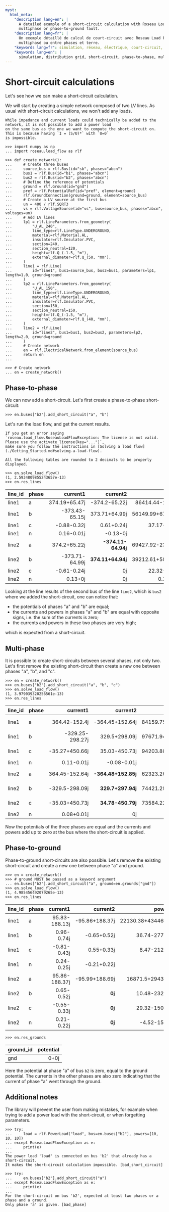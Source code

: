 ```yaml
---
myst:
  html_meta:
    "description lang=en": |
      A detailed example of a short-circuit calculation with Roseau Load Flow. Easily simulate a phase-to-phase,
      multiphase or phase-to-ground fault.
    "description lang=fr": |
      Un exemple détaillé de calcul de court-circuit avec Roseau Load Flow. Simulez aisément un défaut entre phases,
      multiphasé ou entre phases et terre.
    "keywords lang=fr": simulation, réseau, électrique, court-circuit, entre phases, multiphase, phase-terre
    "keywords lang=en": |
      simulation, distribution grid, short-circuit, phase-to-phase, multiphase, phase-to-ground, calculation
---
```


# Short-circuit calculations

Let's see how we can make a short-circuit calculation.

We will start by creating a simple network composed of two LV lines. As usual with short-circuit calculations, we
won't add any loads.

```{note}
While impedance and current loads could technically be added to the network, it is not possible to add a power load
on the same bus as the one we want to compute the short-circuit on. This is because having `I = (S/U)*` with `U=0`
is impossible.
```

```pycon
>>> import numpy as np
... import roseau.load_flow as rlf

>>> def create_network():
...     # Create three buses
...     source_bus = rlf.Bus(id="sb", phases="abcn")
...     bus1 = rlf.Bus(id="b1", phases="abcn")
...     bus2 = rlf.Bus(id="b2", phases="abcn")
...     # Define the reference of potentials
...     ground = rlf.Ground(id="gnd")
...     pref = rlf.PotentialRef(id="pref", element=ground)
...     rlf.GroundConnection(ground=ground, element=source_bus)
...     # Create a LV source at the first bus
...     un = 400 / rlf.SQRT3
...     vs = rlf.VoltageSource(id="vs", bus=source_bus, phases="abcn", voltages=un)
...     # Add LV lines
...     lp1 = rlf.LineParameters.from_geometry(
...         "U_AL_240",
...         line_type=rlf.LineType.UNDERGROUND,
...         material=rlf.Material.AL,
...         insulator=rlf.Insulator.PVC,
...         section=240,
...         section_neutral=120,
...         height=rlf.Q_(-1.5, "m"),
...         external_diameter=rlf.Q_(50, "mm"),
...     )
...     line1 = rlf.Line(
...         id="line1", bus1=source_bus, bus2=bus1, parameters=lp1, length=1.0, ground=ground
...     )
...     lp2 = rlf.LineParameters.from_geometry(
...         "U_AL_150",
...         line_type=rlf.LineType.UNDERGROUND,
...         material=rlf.Material.AL,
...         insulator=rlf.Insulator.PVC,
...         section=150,
...         section_neutral=150,
...         height=rlf.Q_(-1.5, "m"),
...         external_diameter=rlf.Q_(40, "mm"),
...     )
...     line2 = rlf.Line(
...         id="line2", bus1=bus1, bus2=bus2, parameters=lp2, length=2.0, ground=ground
...     )
...     # Create network
...     en = rlf.ElectricalNetwork.from_element(source_bus)
...     return en
...

>>> # Create network
... en = create_network()
```

## Phase-to-phase

We can now add a short-circuit. Let's first create a phase-to-phase short-circuit:

```pycon
>>> en.buses["b2"].add_short_circuit("a", "b")
```

Let's run the load flow, and get the current results.

```{note}
If you get an error saying
`roseau.load_flow.RoseauLoadFlowException: The license is not valid. Please use the activate_license(key="...")`,
make sure you follow the instructions in [Solving a load flow](./Getting_Started.md#solving-a-load-flow).
```

```{note}
All the following tables are rounded to 2 decimals to be properly displayed.
```

```pycon
>>> en.solve_load_flow()
(1, 2.5934809855243657e-13)
>>> en.res_lines
```

| line_id | phase |       current1 |           current2 |             power1 |                  power2 |      potential1 |        potential2 |      series_losses | series_current | max_current | violated |
| :------ | :---- | -------------: | -----------------: | -----------------: | ----------------------: | --------------: | ----------------: | -----------------: | -------------: | ----------: | :------- |
| line1   | a     |  374.19+65.47j |      -374.2-65.22j |  86414.44-15119.6j |     -69427.92+23726.69j |       230.94+0j |     190.79-30.15j |  16992.62+8659.77j |   374.2+65.33j |         nan | \<NA\>   |
| line1   | b     | -373.43-65.15j |      373.71+64.99j | 56149.99+67164.05j |     -39212.61-58608.72j |    -115.47-200j |    -75.38-169.94j |  16933.63+8622.68j | -373.58-65.05j |         nan | \<NA\>   |
| line1   | c     |    -0.88-0.32j |         0.61+0.24j |      37.17-214.38j |          -22.32+155.56j |    -115.47+200j |   -116.82+208.22j |         1.32+6.55j |    -0.75-0.28j |         nan | \<NA\>   |
| line1   | n     |     0.16-0.01j |           -0.13-0j |                 0j |             -0.17+1.03j |              0j |        1.38-8.15j |        -0.24+1.15j |     0.14-0.01j |         nan | \<NA\>   |
| line2   | a     |   374.2+65.22j | **-374.11-64.94j** | 69427.92-23726.69j | **-15076.23+41188.79j** |   190.79-30.15j | **57.67-100.09j** | 54358.19+17519.35j |   374.2+64.98j |         nan | \<NA\>   |
| line2   | b     | -373.71-64.99j |  **374.11+64.94j** | 39212.61+58608.72j |  **15076.23-41188.79j** |  -75.38-169.94j | **57.67-100.09j** |  54284.8+17490.99j | -373.95-64.86j |         nan | \<NA\>   |
| line2   | c     |    -0.61-0.24j |                 0j |      22.32-155.56j |                   -0-0j | -116.82+208.22j |   -119.55+224.61j |         1.44+5.44j |    -0.31-0.14j |         nan | \<NA\>   |
| line2   | n     |        0.13+0j |                 0j |         0.17-1.03j |                     -0j |      1.38-8.15j |       4.18-24.45j |         0.16+1.12j |     0.06+0.02j |         nan | \<NA\>   |

Looking at the line results of the second bus of the line `line2`, which is `bus2` where we added the short-circuit,
one can notice that:

- the potentials of phases "a" and "b" are equal;
- the currents and powers in phases "a" and "b" are equal with opposite signs, i.e. the sum of the currents is zero;
- the currents and powers in these two phases are very high;

which is expected from a short-circuit.

## Multi-phase

It is possible to create short-circuits between several phases, not only two. Let's first remove the existing
short-circuit then create a new one between phases "a", "b", and "c".

```pycon
>>> en = create_network()
>>> en.buses["b2"].add_short_circuit("a", "b", "c")
>>> en.solve_load_flow()
(1, 3.979039320256561e-13)
>>> en.res_lines
```

| line_id | phase |        current1 |            current2 |             power1 |                power2 |     potential1 |      potential2 |      series_losses |  series_current | max_current | violated |
| :------ | :---- | --------------: | ------------------: | -----------------: | --------------------: | -------------: | --------------: | -----------------: | --------------: | ----------: | -------: |
| line1   | a     |   364.42-152.4j |     -364.45+152.64j | 84159.75+35195.32j |   -62323.26-24107.78j |      230.94+0j |    169.06-4.66j | 21841.76+11136.22j |  364.44-152.54j |         nan |   \<NA\> |
| line1   | b     | -329.25-298.27j |       329.5+298.09j | 97671.94+31407.98j |   -74421.29-19633.88j |   -115.47-200j |  -94.56-145.13j | 23247.19+11837.86j | -329.39-298.17j |         nan |   \<NA\> |
| line1   | c     |  -35.27+450.66j |       35.03-450.73j | 94203.88+44984.19j |   -73584.22-31005.25j |   -115.47+200j |  -80.99+156.96j | 20608.18+14029.15j |   -35.13+450.7j |         nan |   \<NA\> |
| line1   | n     |      0.11-0.01j |         -0.08-0.01j |                 0j |            -0.5+0.64j |             0j |      6.47-7.18j |        -0.62+0.71j |          0.1+0j |         nan |   \<NA\> |
| line2   | a     |  364.45-152.64j | **-364.48+152.85j** | 62323.26+24107.78j |   **3461.67-1626.3j** |   169.06-4.66j | **-6.49+7.18j** | 65790.08+22519.24j |  364.47-152.86j |         nan |   \<NA\> |
| line2   | b     |  -329.5-298.09j |   **329.7+297.94j** | 74421.29+19633.88j |     **1.41+4300.23j** | -94.56-145.13j | **-6.49+7.18j** | 74420.66+23978.08j | -329.71-297.95j |         nan |   \<NA\> |
| line2   | c     |  -35.03+450.73j |   **34.78-450.79j** | 73584.22+31005.25j | **-3463.08-2673.93j** | -80.99+156.96j | **-6.49+7.18j** | 70110.99+28372.86j |  -34.79+450.78j |         nan |   \<NA\> |
| line2   | n     |      0.08+0.01j |                  0j |          0.5-0.64j |                 -0-0j |     6.47-7.18j |    19.44-21.56j |        -0.05+0.77j |      0.03+0.02j |         nan |   \<NA\> |

Now the potentials of the three phases are equal and the currents and powers add up to zero at the bus where the
short-circuit is applied.

## Phase-to-ground

Phase-to-ground short-circuits are also possible. Let's remove the existing short-circuit and create a new one
between phase "a" and ground.

```pycon
>>> en = create_network()
>>> # ground MUST be passed as a keyword argument
... en.buses["b2"].add_short_circuit("a", ground=en.grounds["gnd"])
>>> en.solve_load_flow()
(1, 4.985456492079265e-13)
>>> en.res_lines
```

| line_id | phase |      current1 |       current2 |             power1 |            power2 |      potential1 |      potential2 |     series_losses | series_current | max_current | violated |
| :------ | :---- | ------------: | -------------: | -----------------: | ----------------: | --------------: | --------------: | ----------------: | -------------: | ----------: | -------: |
| line1   | a     | 95.83-188.13j | -95.86+188.37j | 22130.38+43446.19j | -16871.5-29433.8j |       230.94-0j |    160.32-7.98j | 5265.84+14061.06j |  95.84-188.26j |         nan |   \<NA\> |
| line1   | b     |    0.96-0.74j |    -0.65+0.52j |      36.74-277.43j |    -10.48+232.63j |    -115.47-200j | -163.66-224.36j |      23.55+50.71j |     0.81-0.64j |         nan |   \<NA\> |
| line1   | c     |   -0.81-0.43j |     0.55+0.33j |       8.47-212.03j |    -29.32+150.27j |    -115.47+200j | -159.37+177.78j |      -38.38+1.87j |    -0.68-0.39j |         nan |   \<NA\> |
| line1   | n     |    0.24-0.25j |    -0.21+0.22j |                 0j |       4.52+15.58j |              0j |   -48.11-24.34j |       5.05+16.93j |     0.23-0.24j |         nan |   \<NA\> |
| line2   | a     | 95.86-188.37j | -95.99+188.69j |   16871.5+29433.8j |               -0j |    160.32-7.98j |          **0j** | 16880.47+29471.2j |   95.9-188.61j |         nan |   \<NA\> |
| line2   | b     |    0.65-0.52j |         **0j** |      10.48-232.63j |             -0-0j | -163.66-224.36j |  -265.1-275.72j |      20.23+48.58j |      0.35-0.3j |         nan |   \<NA\> |
| line2   | c     |   -0.55-0.33j |         **0j** |      29.32-150.27j |             -0-0j | -159.37+177.78j | -252.37+130.63j |      -34.05+6.73j |    -0.26-0.21j |         nan |   \<NA\> |
| line2   | n     |    0.21-0.22j |         **0j** |       -4.52-15.58j |               -0j |   -48.11-24.34j |  -149.45-75.72j |       5.24+21.59j |     0.13-0.15j |         nan |   \<NA\> |

```pycon
>>> en.res_grounds
```

| ground_id | potential |
| :-------- | --------: |
| gnd       |      0+0j |

Here the potential at phase "a" of bus `b2` is zero, equal to the ground potential. The currents in the
other phases are also zero indicating that the current of phase "a" went through the ground.

## Additional notes

The library will prevent the user from making mistakes, for example when trying to add a power load with the
short-circuit, or when forgetting parameters.

```pycon
>>> try:
...     load = rlf.PowerLoad("load", bus=en.buses["b2"], powers=[10, 10, 10])
... except RoseauLoadFlowException as e:
...     print(e)
...
The power load 'load' is connected on bus 'b2' that already has a short-circuit.
It makes the short-circuit calculation impossible. [bad_short_circuit]
```

```pycon
>>> try:
...     en.buses["b2"].add_short_circuit("a")
... except RoseauLoadFlowException as e:
...     print(e)
...
For the short-circuit on bus 'b2', expected at least two phases or a phase and a ground.
Only phase 'a' is given. [bad_phase]
```
